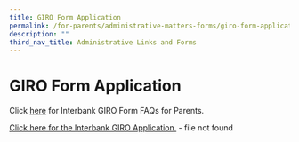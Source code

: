 ```yaml
---
title: GIRO Form Application
permalink: /for-parents/administrative-matters-forms/giro-form-application/
description: ""
third_nav_title: Administrative Links and Forms
---
```




# **GIRO Form Application**

  
Click [here](https://va.ecitizen.gov.sg/cfp/customerPages/moe/displayresult.aspx?MesId=1287872&_ga=2.240577285.768841370.1560136446-613388487.1555912011) for Interbank GIRO Form FAQs for Parents.  
  
[Click here for the Interbank GIRO Application.](https://cedarpri-moe-edu-sg-admin.cwp.sg/qql/slot/u536/Parents/Administrative%20matters%20form/APPLICATION%20FORM%20FOR%20INTERBANK%20GIRO%20v2019.pdf) - file not found